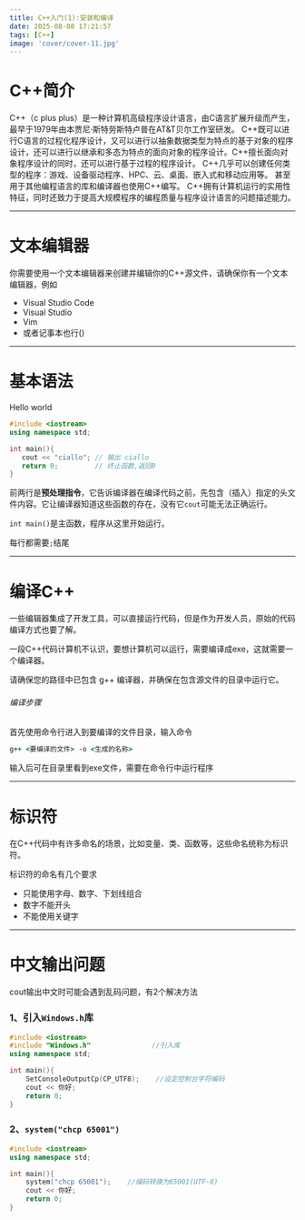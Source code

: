 ```yaml
---
title: C++入门(1):安装和编译
date: 2025-08-08 17:21:57
tags: [C++]
image: 'cover/cover-11.jpg'
---
```


# C++简介 

C++（c plus plus）是一种计算机高级程序设计语言，由C语言扩展升级而产生，最早于1979年由本贾尼·斯特劳斯特卢普在AT&T贝尔工作室研发。
C++既可以进行C语言的过程化程序设计，又可以进行以抽象数据类型为特点的基于对象的程序设计，还可以进行以继承和多态为特点的面向对象的程序设计。C++擅长面向对象程序设计的同时，还可以进行基于过程的程序设计。 C++几乎可以创建任何类型的程序：游戏、设备驱动程序、HPC、云、桌面、嵌入式和移动应用等。 甚至用于其他编程语言的库和编译器也使用C++编写。
C++拥有计算机运行的实用性特征，同时还致力于提高大规模程序的编程质量与程序设计语言的问题描述能力。

---------------------

# 文本编辑器

你需要使用一个文本编辑器来创建并编辑你的C++源文件，请确保你有一个文本编辑器，例如

- Visual Studio Code
- Visual Studio
- Vim
- 或者记事本也行()

-----------------------------

# 基本语法

Hello world

```c++
#include <iostream>
using namespace std;

int main(){
   cout << "ciallo"; // 输出 ciallo
   return 0;         // 终止函数,返回0
}
```

前两行是**预处理指令**，它告诉编译器在编译代码之前，先包含（插入）指定的头文件内容。它让编译器知道这些函数的存在，没有它`cout`可能无法正确运行。

`int main()`是主函数，程序从这里开始运行。

每行都需要`;`结尾

-------------------------------------

# 编译C++

一些编辑器集成了开发工具，可以直接运行代码，但是作为开发人员，原始的代码编译方式也要了解。

一段C++代码计算机不认识，要想计算机可以运行，需要编译成exe，这就需要一个编译器。

请确保您的路径中已包含 g++ 编译器，并确保在包含源文件的目录中运行它。

###### 编译步骤

首先使用命令行进入到要编译的文件目录，输入命令

```cmd
g++ <要编译的文件> -o <生成的名称>
```

输入后可在目录里看到exe文件，需要在命令行中运行程序

--------------------------

# 标识符

在C++代码中有许多命名的场景，比如变量、类、函数等，这些命名统称为标识符。

标识符的命名有几个要求

- 只能使用字母、数字、下划线组合
- 数字不能开头
- 不能使用关键字

------------------------------------

# 中文输出问题

cout输出中文时可能会遇到乱码问题，有2个解决方法

### 1、引入`Windows.h`库

```c++
#include <iostream>
#include "Windows.h"               //引入库
using namespace std;

int main(){
    SetConsoleOutputCp(CP_UTF8);    //设定控制台字符编码
    cout << 你好; 
    return 0;         
}
```

### 2、`system("chcp 65001")`

```c++
#include <iostream>
using namespace std;

int main(){
    system("chcp 65001");    //编码转换为65001(UTF-8)
    cout << 你好; 
    return 0;         
}
```

